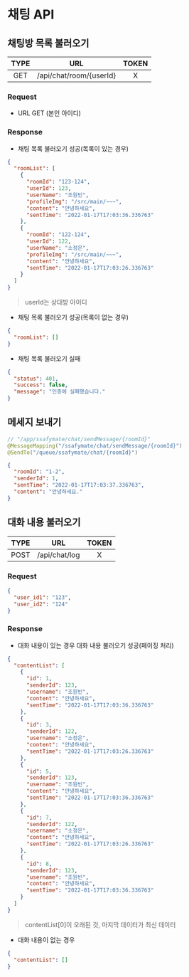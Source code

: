 # 채팅 API

## 채팅방 목록 불러오기

| TYPE |           URL           | TOKEN |
| :--: | :---------------------: | :---: |
| GET  | /api/chat/room/{userId} |   X   |

### Request

- URL GET (본인 아이디)

### Response

- 채팅 목록 불러오기 성공(목록이 있는 경우)

```json
{
  "roomList": [
    {
      "roomId": "123-124",
      "userId": 123,
      "userName": "조원빈",
      "profileImg": "/src/main/~~~",
      "content": "안녕하세요",
      "sentTime": "2022-01-17T17:03:36.336763"
    },
    {
      "roomId": "122-124",
      "userId": 122,
      "userName": "소정은",
      "profileImg": "/src/main/~~~",
      "content": "안녕하세요",
      "sentTime": "2022-01-17T17:03:26.336763"
    }
  ]
}
```

> userId는 상대방 아이디

- 채팅 목록 불러오기 성공(목록이 없는 경우)

```json
{
  "roomList": []
}
```

- 채팅 목록 불러오기 실패

```json
{
  "status": 401,
  "success": false,
  "message": "인증에 실패했습니다."
}
```

## 메세지 보내기

```java
// "/app/ssafymate/chat/sendMessage/{roomId}"
@MessageMapping("/ssafymate/chat/sendMessage/{roomId}")
@SendTo("/queue/ssafymate/chat/{roomId}")
```

```json
{
  "roomId": "1-2",
  "senderId": 1,
  "sentTime": "2022-01-17T17:03:37.336763",
  "content": "안녕하세요."
}
```

## 대화 내용 불러오기

| TYPE |      URL      | TOKEN |
| :--: | :-----------: | :---: |
| POST | /api/chat/log |   X   |

### Request

```json
{
  "user_id1": "123",
  "user_id2": "124"
}
```

### Response

- 대화 내용이 있는 경우 대화 내용 불러오기 성공(페이징 처리)

```json
{
  "contentList": [
    {
      "id": 1,
      "senderId": 123,
      "username": "조원빈",
      "content": "안녕하세요",
      "sentTime": "2022-01-17T17:03:36.336763"
    },
    {
      "id": 3,
      "senderId": 122,
      "username": "소정은",
      "content": "안녕하세요",
      "sentTime": "2022-01-17T17:03:26.336763"
    },
    {
      "id": 5,
      "senderId": 123,
      "username": "조원빈",
      "content": "안녕하세요",
      "sentTime": "2022-01-17T17:03:36.336763"
    },
    {
      "id": 7,
      "senderId": 122,
      "username": "소정은",
      "content": "안녕하세요",
      "sentTime": "2022-01-17T17:03:26.336763"
    },
    {
      "id": 8,
      "senderId": 123,
      "username": "조원빈",
      "content": "안녕하세요",
      "sentTime": "2022-01-17T17:03:36.336763"
    }
  ]
}
```

> contentList[0]이 오래된 것, 마지막 데이터가 최신 데이터

- 대화 내용이 없는 경우

```json
{
  "contentList": []
}
```
